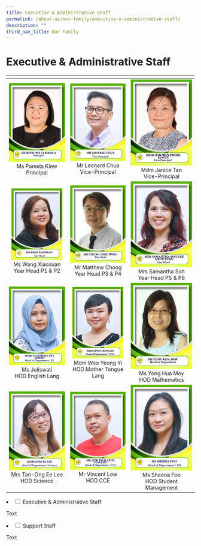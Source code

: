 ```yaml
---
title: Executive & Administrative Staff
permalink: /about-us/our-family/executive-n-administrative-staff/
description: ""
third_nav_title: Our Family
---
```

# Executive &amp; Administrative Staff


<table width="750px">
<thead>
  <tr>
    <th width="250px"></th>
    <th width="250px"></th>
    <th width="250px"></th>
  </tr>
</thead>
<tbody>
  <tr>
    <td width="250px" style="text-align: center;"> <img src="/images/About%20us/Leaders%20&%20Management%20Committee/SLM1.jpg"> Ms Pamela Kiew<br>Principal</td>
    <td width="250px" style="text-align: center;"><img src="/images/About%20us/Leaders%20&%20Management%20Committee/SLM2.jpg"> Mr Leonard Chua<br>Vice-Principal </td>
    <td width="250px" style="text-align: center;"><img src="/images/About%20us/Leaders%20&%20Management%20Committee/SLM3.jpg">Mdm Janice Tan<br>Vice-Principal </td>
  </tr>
  <tr>
    <td width="250px" style="text-align: center;"> <img src="/images/About%20us/Leaders%20&%20Management%20Committee/image6.png"> Ms Wang Xiaoxuan<br>Year Head P1 & P2 </td>
    <td width="250px" style="text-align: center;"> <img src="/images/About%20us/Leaders%20&%20Management%20Committee/SLM5.jpg"> Mr Matthew Chong<br>Year Head P3 & P4 </td>
    <td width="250px" style="text-align: center;"><img src="/images/About%20us/Leaders%20&%20Management%20Committee/image10.jpg">Mrs Samantha Soh<br>Year Head P5 & P6 </td>
  </tr>
  <tr>
    <td width="250px" style="text-align: center;"><img src="/images/About%20us/Leaders%20&%20Management%20Committee/image3.jpg"> Ms Juliswati<br>HOD English Lang  </td>
    <td width="250px" style="text-align: center;"><img src="/images/About%20us/Leaders%20&%20Management%20Committee/image9.png"> Mdm Woo Yeong Yi<br>HOD Mother Tongue Lang</td>
    <td width="250px" style="text-align: center;"><img src="/images/About%20us/Leaders%20&%20Management%20Committee/SLM9.jpg">Ms Yong Hua Moy<br>HOD Mathematics</td>
  </tr>
  <tr>
    <td width="250px" style="text-align: center;"><img src="/images/About%20us/Leaders%20&%20Management%20Committee/image11.jpg"> Mrs Tan-Ong Ee Lee<br>HOD Science</td>
    <td width="250px" style="text-align: center;"><img src="/images/About%20us/Leaders%20&%20Management%20Committee/image5.jpg"> Mr Vincent Low<br>HOD CCE </td>
    <td width="250px" style="text-align: center;"><img src="/images/About%20us/Leaders%20&%20Management%20Committee/image22.jpg">Ms Sheena Foo<br>HOD Student Management </td>
  </tr>
</tbody>
</table>

<li>
    <input id="accordion1" type="checkbox">
    <label for="accordion1">Executive & Administrative Staff</label>
    <div>
      <p>Text</p>
      <p>
      
</p>	
  </div>
	</li>
<li>
    <input id="accordion2" type="checkbox">
    <label for="accordion2">Support Staff</label>
    <div>
      <p>Text</p>
      <p>
      
</p>	
  </div>
	</li>